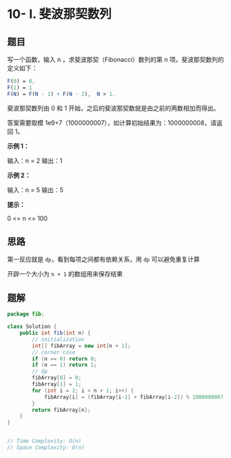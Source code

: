 # 10- I. 斐波那契数列

## 题目

写一个函数，输入 n ，求斐波那契（Fibonacci）数列的第 n 项。斐波那契数列的定义如下：

```mathematica
F(0) = 0,   
F(1) = 1
F(N) = F(N - 1) + F(N - 2),  N > 1.
```



斐波那契数列由 0 和 1 开始，之后的斐波那契数就是由之前的两数相加而得出。

答案需要取模 1e9+7（1000000007），如计算初始结果为：1000000008，请返回 1。

 

**示例 1：**

输入：n = 2
输出：1

**示例 2：**

输入：n = 5
输出：5

**提示：**

0 <= n <= 100



## 思路

第一反应就是 `dp`，看到每项之间都有依赖关系，用 `dp` 可以避免重复计算

开辟一个大小为 `n + 1` 的数组用来保存结果



## 题解

```java
package fib;

class Solution {
    public int fib(int n) {
        // initialization
        int[] fibArray = new int[n + 1];
        // corner case
        if (n == 0) return 0;
        if (n == 1) return 1;
        // dp
        fibArray[0] = 0;
        fibArray[1] = 1;
        for (int i = 2; i < n + 1; i++) {
            fibArray[i] = (fibArray[i-1] + fibArray[i-2]) % 1000000007;
        }
        return fibArray[n];
    }
}


// Time Complexity: O(n)
// Space Complexity: O(n)
```



